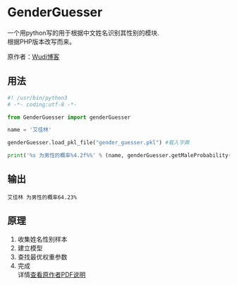 # GenderGuesser

一个用python写的用于根据中文姓名识别其性别的模块.  
根据PHP版本改写而来。  

原作者：[Wudi博客](http://blog.wudilabs.org/tag/genderguesser/)


## 用法
```python
#! /usr/bin/python3
# -*- coding:utf-8 -*-

from GenderGuesser import genderGuesser

name = '艾佳林'

genderGuesser.load_pkl_file("gender_guesser.pkl") #载入字典

print('%s 为男性的概率%4.2f%%' % (name, genderGuesser.getMaleProbability(name)*100))
```

## 输出
```
艾佳林 为男性的概率64.23%
```

## 原理
1. 收集姓名性别样本
2. 建立模型
3. 查找最优权重参数
4. 完成  
详情[查看原作者PDF说明](gender_guesser_ppt_by_wudi.pdf)